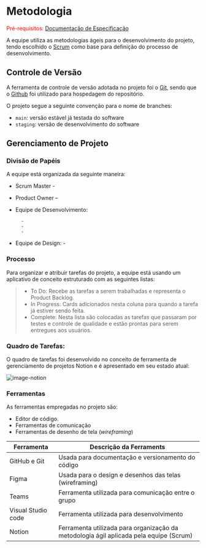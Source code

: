 
# Metodologia

<span style="color:red">Pré-requisitos: <a href="2-Especificação do Projeto.md"> Documentação de Especificação</a></span>

A equipe utiliza as metodologias ágeis para o desenvolvimento do projeto, tendo escolhido o [Scrum](https://www.nimblework.com/pt-br/agile/metodologia-scrum/) como base para definição do processo de desenvolvimento.

## Controle de Versão

A ferramenta de controle de versão adotada no projeto foi o
[Git](https://git-scm.com/), sendo que o [Github](https://github.com)
foi utilizado para hospedagem do repositório.

O projeto segue a seguinte convenção para o nome de branches:

- `main`: versão estável já testada do software
- `staging`: versão de desenvolvimento do software

## Gerenciamento de Projeto

### Divisão de Papéis

A equipe está organizada da seguinte maneira:
- Scrum Master - 
- Product Owner – 

- Equipe de Desenvolvimento:

        - 
        - 
        - 

- Equipe de Design:
        - 
### Processo

Para organizar e atribuir tarefas do projeto, a equipe está usando um aplicativo de conceito estruturado com as seguintes listas:

>  - 	To Do: Recebe as tarefas a serem trabalhadas e representa o Product Backlog.   
>  -  In Progress: Cards adicionados nesta coluna para quando a tarefa já estiver sendo feita.
>  - 	Complete: Nesta lista são colocadas as tarefas que passaram por testes e controle de qualidade e estão prontas para serem entregues aos usuários.

### Quadro de Tarefas:
O quadro de tarefas foi desenvolvido no conceito de ferramenta de gerenciamento de projetos Notion e é apresentado em seu estado atual:

![image-notion](https://user-images.githubusercontent.com/65399666/230476796-a94cd89c-62b2-4f3b-b482-3d707425c0a4.png)

### Ferramentas

As ferramentas empregadas no projeto são:

- Editor de código.
- Ferramentas de comunicação
- Ferramentas de desenho de tela (_wireframing_)

| Ferramenta     | Descrição da Ferraments  |
|-------|-------------------------|
|GitHub e Git | Usada para documentação e versionamento do código | 
|Figma | Usada para o design e desenhos das telas (wireframing) | 
|Teams | Ferramenta utilizada para comunicação entre o grupo | 
|Visual Studio code | Ferramenta utilizada para desenvolvimento | 
|Notion | Ferramenta utilizada para organização da metodologia ágil aplicada pela equipe (Scrum) | 


